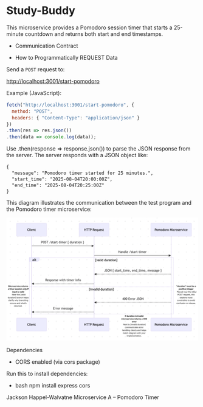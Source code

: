 # Study-Buddy

This microservice provides a Pomodoro session timer that starts a 25-minute countdown and returns both start and end timestamps.

- Communication Contract

- How to Programmatically REQUEST Data

Send a `POST` request to:

[http://localhost:3001/start-pomodoro](http://localhost:3001/start-pomodoro)

Example (JavaScript):
```js
fetch("http://localhost:3001/start-pomodoro", {
  method: "POST",
  headers: { "Content-Type": "application/json" }
})
.then(res => res.json())
.then(data => console.log(data));
```


Use .then(response => response.json()) to parse the JSON response from the server.
The server responds with a JSON object like:
```
{
  "message": "Pomodoro timer started for 25 minutes.",
  "start_time": "2025-08-04T20:00:00Z",
  "end_time": "2025-08-04T20:25:00Z"
}
```
This diagram illustrates the communication between the test program and the Pomodoro timer microservice:

![UML Sequence Diagram](./UML%20-%20Pomodoro%20Timer%20Session.png)

Dependencies

- CORS enabled (via cors package)
  
Run this to install dependencies:
- bash
  npm install express cors


Jackson Happel-Walvatne
Microservice A – Pomodoro Timer



